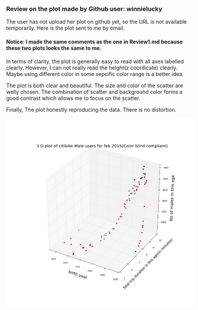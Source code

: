 ### Review on the plot made by Github user: winnielucky
The user has not upload her plot on github yet, so the URL is not available temporarily. Here is the plot sent to me by email.

#### Notice: I made the same comments as the one in Review1.md because these two plots looks the same to me.

In terms of clarity, the plot is generally easy to read with all axes labelled clearly. However, I can not really read the height(z coordicate) clearly. Maybe using different color in some sepcific color range is a better idea.

The plot is both clear and beautiful. The size and color of the scatter are welly chosen. The combination of scatter and background color forms a good contrast which allows me to focus on the scatter.  

Finally, The plot honestly reproducing the data. There is no distortion.

![3D_tripdata](https://github.com/bhagwat1210/PUI2015_BHAGWAT/blob/master/Hw8/plot_male.png "3D_tripdata")